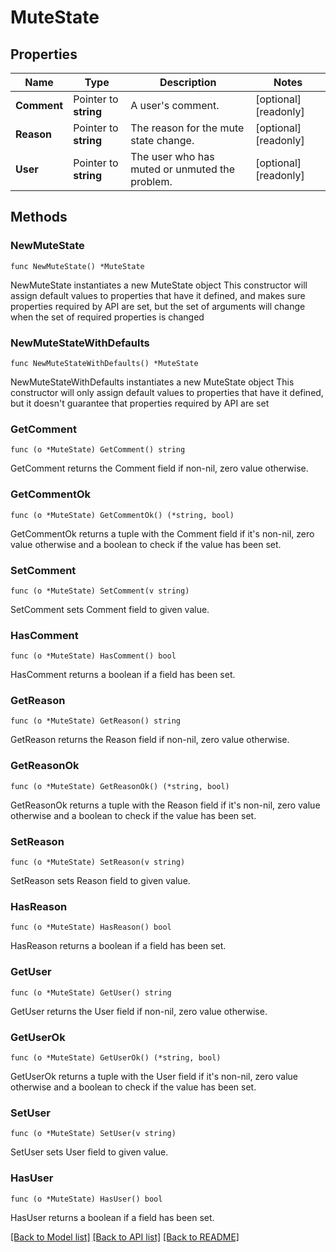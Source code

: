 # MuteState

## Properties

Name | Type | Description | Notes
------------ | ------------- | ------------- | -------------
**Comment** | Pointer to **string** | A user&#39;s comment. | [optional] [readonly] 
**Reason** | Pointer to **string** | The reason for the mute state change. | [optional] [readonly] 
**User** | Pointer to **string** | The user who has muted or unmuted the problem. | [optional] [readonly] 

## Methods

### NewMuteState

`func NewMuteState() *MuteState`

NewMuteState instantiates a new MuteState object
This constructor will assign default values to properties that have it defined,
and makes sure properties required by API are set, but the set of arguments
will change when the set of required properties is changed

### NewMuteStateWithDefaults

`func NewMuteStateWithDefaults() *MuteState`

NewMuteStateWithDefaults instantiates a new MuteState object
This constructor will only assign default values to properties that have it defined,
but it doesn't guarantee that properties required by API are set

### GetComment

`func (o *MuteState) GetComment() string`

GetComment returns the Comment field if non-nil, zero value otherwise.

### GetCommentOk

`func (o *MuteState) GetCommentOk() (*string, bool)`

GetCommentOk returns a tuple with the Comment field if it's non-nil, zero value otherwise
and a boolean to check if the value has been set.

### SetComment

`func (o *MuteState) SetComment(v string)`

SetComment sets Comment field to given value.

### HasComment

`func (o *MuteState) HasComment() bool`

HasComment returns a boolean if a field has been set.

### GetReason

`func (o *MuteState) GetReason() string`

GetReason returns the Reason field if non-nil, zero value otherwise.

### GetReasonOk

`func (o *MuteState) GetReasonOk() (*string, bool)`

GetReasonOk returns a tuple with the Reason field if it's non-nil, zero value otherwise
and a boolean to check if the value has been set.

### SetReason

`func (o *MuteState) SetReason(v string)`

SetReason sets Reason field to given value.

### HasReason

`func (o *MuteState) HasReason() bool`

HasReason returns a boolean if a field has been set.

### GetUser

`func (o *MuteState) GetUser() string`

GetUser returns the User field if non-nil, zero value otherwise.

### GetUserOk

`func (o *MuteState) GetUserOk() (*string, bool)`

GetUserOk returns a tuple with the User field if it's non-nil, zero value otherwise
and a boolean to check if the value has been set.

### SetUser

`func (o *MuteState) SetUser(v string)`

SetUser sets User field to given value.

### HasUser

`func (o *MuteState) HasUser() bool`

HasUser returns a boolean if a field has been set.


[[Back to Model list]](../README.md#documentation-for-models) [[Back to API list]](../README.md#documentation-for-api-endpoints) [[Back to README]](../README.md)


